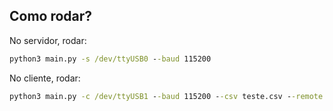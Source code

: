## Como rodar?

No servidor, rodar:
```cmd
python3 main.py -s /dev/ttyUSB0 --baud 115200
```

No cliente, rodar:
```cmd
python3 main.py -c /dev/ttyUSB1 --baud 115200 --csv teste.csv --remote 0013A20041FBCD12 -n 100 -t 10 --rate 10
```